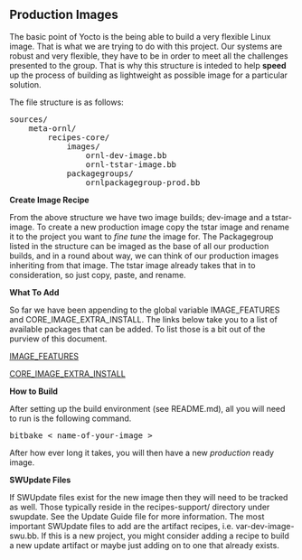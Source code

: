 ## Production Images

The basic point of Yocto is the being able to build a very flexible Linux image.  That is what we are trying to do with this project.  Our systems are robust and very flexible, they have to be in order to meet all the challenges presented to the group.  That is why this structure is inteded to help **speed** up the process of building as lightweight as possible image for a particular solution.

The file structure is as follows:
<pre>
sources/
    meta-ornl/
        recipes-core/
            images/
                ornl-dev-image.bb
                ornl-tstar-image.bb
            packagegroups/
                ornlpackagegroup-prod.bb
</pre>

**Create Image Recipe**

From the above structure we have two image builds; dev-image and a tstar-image.  To create a new production image copy the tstar image and rename it to the project you want to *fine tune* the image for.  The Packagegroup listed in the structure can be imaged as the base of all our production builds, and in a round about way, we can think of our production images inheriting from that image.  The tstar image already takes that in to consideration, so just copy, paste, and rename.

**What To Add** 

So far we have been appending to the global variable IMAGE_FEATURES and CORE_IMAGE_EXTRA_INSTALL.  The links below take you to a list of available packages that can be added.  To list those is a bit out of the purview of this document.

[IMAGE_FEATURES](https://www.yoctoproject.org/docs/current/mega-manual/mega-manual.html#ref-features-image)

[CORE_IMAGE_EXTRA_INSTALL](https://www.yoctoproject.org/docs/current/mega-manual/mega-manual.html#var-EXTRA_IMAGE_FEATURES)

**How to Build**

After setting up the build environment (see README.md), all you will need to run is the following command.
<pre>
bitbake < name-of-your-image >
</pre>

After how ever long it takes, you will then have a new *production* ready image.

**SWUpdate Files**

If SWUpdate files exist for the new image then they will need to be tracked as well.  Those typically reside in the recipes-support/ directory under swupdate.  See the Update Guide file for more information. The most important SWUpdate files to add are the artifact recipes, i.e. var-dev-image-swu.bb.  If this is a new project, you might consider adding a recipe to build a new update artifact or maybe just adding on to one that already exists.
